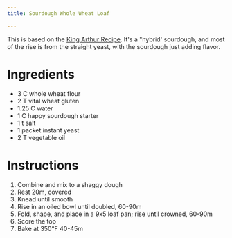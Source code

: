 ```yaml
---
title: Sourdough Whole Wheat Loaf

---
```

This is based on the [King Arthur Recipe](http://www.kingarthurflour.com/recipes/whole-wheat-sourdough-bread-recipe).
It's a "hybrid' sourdough, and most of the rise is from the straight yeast, with the sourdough just adding flavor.

# Ingredients

 * 3 C whole wheat flour
 * 2 T vital wheat gluten
 * 1.25 C water
 * 1 C happy sourdough starter
 * 1 t salt
 * 1 packet instant yeast
 * 2 T vegetable oil

# Instructions

 1. Combine and mix to a shaggy dough
 1. Rest 20m, covered
 1. Knead until smooth
 1. Rise in an oiled bowl until doubled, 60-90m
 1. Fold, shape, and place in a 9x5 loaf pan; rise until crowned, 60-90m
 1. Score the top
 1. Bake at 350&deg;F 40-45m
